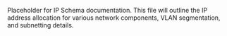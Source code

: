 Placeholder for IP Schema documentation. This file will outline the IP address allocation for various network components, VLAN segmentation, and subnetting details.
